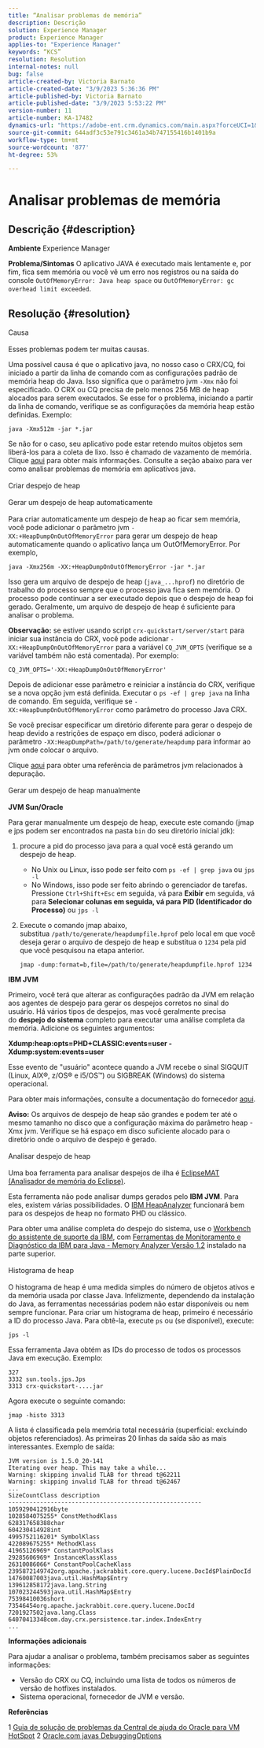 ```yaml
---
title: “Analisar problemas de memória”
description: Descrição
solution: Experience Manager
product: Experience Manager
applies-to: "Experience Manager"
keywords: “KCS”
resolution: Resolution
internal-notes: null
bug: false
article-created-by: Victoria Barnato
article-created-date: "3/9/2023 5:36:36 PM"
article-published-by: Victoria Barnato
article-published-date: "3/9/2023 5:53:22 PM"
version-number: 11
article-number: KA-17482
dynamics-url: "https://adobe-ent.crm.dynamics.com/main.aspx?forceUCI=1&pagetype=entityrecord&etn=knowledgearticle&id=021ee8eb-a0be-ed11-83ff-6045bd006b3d"
source-git-commit: 644adf3c53e791c3461a34b747155416b1401b9a
workflow-type: tm+mt
source-wordcount: '877'
ht-degree: 53%

---
```


# Analisar problemas de memória

## Descrição {#description}

<b>Ambiente</b>
Experience Manager


<b>Problema/Sintomas</b>
O aplicativo JAVA é executado mais lentamente e, por fim, fica sem memória ou você vê um erro nos registros ou na saída do console `OutOfMemoryError: Java heap space` ou `OutOfMemoryError: gc overhead limit exceeded`.


## Resolução {#resolution}

Causa<br><br>
Esses problemas podem ter muitas causas.

Uma possível causa é que o aplicativo java, no nosso caso o CRX/CQ, foi iniciado a partir da linha de comando com as configurações padrão de memória heap do Java. Isso significa que o parâmetro jvm `-Xmx` não foi especificado. O CRX ou CQ precisa de pelo menos 256 MB de heap alocados para serem executados. Se esse for o problema, iniciando a partir da linha de comando, verifique se as configurações da memória heap estão definidas. Exemplo:


```
java -Xmx512m -jar *.jar
```


Se não for o caso, seu aplicativo pode estar retendo muitos objetos sem liberá-los para a coleta de lixo. Isso é chamado de vazamento de memória. Clique [aqui](https://docs.oracle.com/javase/7/docs/webnotes/tsg/TSG-VM/html/memleaks.html) para obter mais informações. Consulte a seção abaixo para ver como analisar problemas de memória em aplicativos java.
<br><br>Criar despejo de heap<br><br>Gerar um despejo de heap automaticamente<br><br>
Para criar automaticamente um despejo de heap ao ficar sem memória, você pode adicionar o parâmetro jvm `-XX:+HeapDumpOnOutOfMemoryError` para gerar um despejo de heap automaticamente quando o aplicativo lança um OutOfMemoryError. Por exemplo,


```
java -Xmx256m -XX:+HeapDumpOnOutOfMemoryError -jar *.jar
```


Isso gera um arquivo de despejo de heap (`java_...hprof`) no diretório de trabalho do processo sempre que o processo java fica sem memória. O processo pode continuar a ser executado depois que o despejo de heap foi gerado. Geralmente, um arquivo de despejo de heap é suficiente para analisar o problema.

<b>Observação:</b> se estiver usando script `crx-quickstart/server/start` para iniciar sua instância do CRX, você pode adicionar `-XX:+HeapDumpOnOutOfMemoryError` para a variável `CQ_JVM_OPTS` (verifique se a variável também não está comentada). Por exemplo:


```
CQ_JVM_OPTS='-XX:+HeapDumpOnOutOfMemoryError'
```


Depois de adicionar esse parâmetro e reiniciar a instância do CRX, verifique se a nova opção jvm está definida. Executar o `ps -ef | grep java` na linha de comando. Em seguida, verifique se `-XX:+HeapDumpOnOutOfMemoryError` como parâmetro do processo Java CRX.

Se você precisar especificar um diretório diferente para gerar o despejo de heap devido a restrições de espaço em disco, poderá adicionar o parâmetro `-XX:HeapDumpPath=/path/to/generate/heapdump` para informar ao jvm onde colocar o arquivo.

Clique [aqui](http://java.sun.com/javase/technologies/hotspot/vmoptions.jsp#DebuggingOptions) para obter uma referência de parâmetros jvm relacionados à depuração.
<br><br>Gerar um despejo de heap manualmente<br><br>
<b>JVM Sun/Oracle</b>

Para gerar manualmente um despejo de heap, execute este comando (jmap e jps podem ser encontrados na pasta `bin` do seu diretório inicial jdk):

1. procure a pid do processo java para a qual você está gerando um despejo de heap.
   - No Unix ou Linux, isso pode ser feito com `ps -ef | grep java` ou `jps -l`
   - No Windows, isso pode ser feito abrindo o gerenciador de tarefas. Pressione `Ctrl+Shift+Esc` em seguida, vá para <b>Exibir</b> em seguida, vá para <b>Selecionar colunas </b><b>em seguida, vá para</b> <b>PID (Identificador do Processo)</b> ou `jps -l`
2. Execute o comando jmap abaixo, substitua `/path/to/generate/heapdumpfile.hprof` pelo local em que você deseja gerar o arquivo de despejo de heap e substitua o `1234` pela pid que você pesquisou na etapa anterior.

   ```
   jmap -dump:format=b,file=/path/to/generate/heapdumpfile.hprof 1234
   ```


<b>IBM JVM</b>

Primeiro, você terá que alterar as configurações padrão da JVM em relação aos agentes de despejo para gerar os despejos corretos no sinal do usuário. Há vários tipos de despejos, mas você geralmente precisa do <b>despejo do sistema</b> completo para executar uma análise completa da memória. Adicione os seguintes argumentos:

<b>Xdump:heap:opts=PHD+CLASSIC:events=user -Xdump:system:events=user</b>

Esse evento de &quot;usuário&quot; acontece quando a JVM recebe o sinal SIGQUIT (Linux, AIX®, z/OS® e i5/OS™) ou SIGBREAK (Windows) do sistema operacional.

Para obter mais informações, consulte a documentação do fornecedor [aqui](https://www.ibm.com/support/pages/node/159631).

<b>Aviso:</b> Os arquivos de despejo de heap são grandes e podem ter até o mesmo tamanho no disco que a configuração máxima do parâmetro heap -Xmx jvm. Verifique se há espaço em disco suficiente alocado para o diretório onde o arquivo de despejo é gerado.
<br><br>Analisar despejo de heap<br><br>
Uma boa ferramenta para analisar despejos de ilha é [EclipseMAT (Analisador de memória do Eclipse)](https://www.eclipse.org/mat/).

Esta ferramenta não pode analisar dumps gerados pelo <b>IBM JVM</b>. Para eles, existem várias possibilidades. O [IBM HeapAnalyzer](https://www.ibm.com/support/pages/ibm-heapanalyzer) funcionará bem para os despejos de heap no formato PHD ou clássico.

Para obter uma análise completa do despejo do sistema, use o [Workbench do assistente de suporte da IBM](https://www.ibm.com/support/pages/node/718131), com [Ferramentas de Monitoramento e Diagnóstico da IBM para Java - Memory Analyzer Versão 1.2](https://www.ibm.com/docs/en/sdk-java-technology/8?topic=SSYKE2_8.0.0/com.ibm.java.80.doc/diag/tools/tool_memoryanalyzer.htm) instalado na parte superior.
<br><br>Histograma de heap<br><br>
O histograma de heap é uma medida simples do número de objetos ativos e da memória usada por classe Java. Infelizmente, dependendo da instalação do Java, as ferramentas necessárias podem não estar disponíveis ou nem sempre funcionar. Para criar um histograma de heap, primeiro é necessário a ID do processo Java. Para obtê-la, execute `ps` ou (se disponível), execute:


```
jps -l
```


Essa ferramenta Java obtém as IDs do processo de todos os processos Java em execução. Exemplo:


```
327 
3332 sun.tools.jps.Jps
3313 crx-quickstart-....jar
```


Agora execute o seguinte comando:


```
jmap -histo 3313
```


A lista é classificada pela memória total necessária (superficial: excluindo objetos referenciados). As primeiras 20 linhas da saída são as mais interessantes. Exemplo de saída:


```
JVM version is 1.5.0_20-141
Iterating over heap. This may take a while...
Warning: skipping invalid TLAB for thread t@62211
Warning: skipping invalid TLAB for thread t@62467
...
SizeCountClass description
-------------------------------------------------------
1059290412916byte
1028584075255* ConstMethodKlass
628317658388char
604230414928int
4995752116201* SymbolKlass
422089675255* MethodKlass
41965126969* ConstantPoolKlass
29285606969* InstanceKlassKlass
26310086066* ConstantPoolCacheKlass
2395872149742org.apache.jackrabbit.core.query.lucene.DocId$PlainDocId
14760087003java.util.HashMap$Entry
139612858172java.lang.String
107023244593java.util.HashMap$Entry
75398410036short
73546454org.apache.jackrabbit.core.query.lucene.DocId
7201927502java.lang.Class
64070413348com.day.crx.persistence.tar.index.IndexEntry
...
```


<b>Informações adicionais</b>

Para ajudar a analisar o problema, também precisamos saber as seguintes informações:

- Versão do CRX ou CQ, incluindo uma lista de todos os números de versão de hotfixes instalados.
- Sistema operacional, fornecedor de JVM e versão.


<b>Referências</b>

1 [Guia de solução de problemas da Central de ajuda do Oracle para VM HotSpot](https://docs.oracle.com/javase/7/docs/webnotes/tsg/TSG-VM/html/memleaks.html)
2 [Oracle.com javas DebuggingOptions](https://www.oracle.com/java/technologies/javase/vmoptions-jsp.html#DebuggingOptions)
